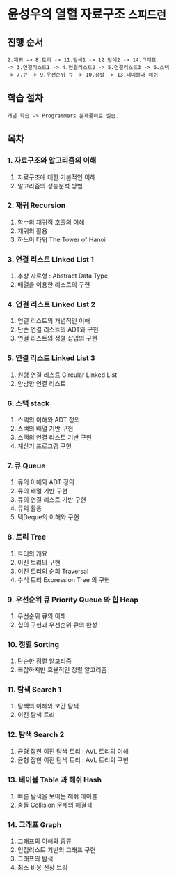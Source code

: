 # 윤성우의 열혈 자료구조 `스피드런`

## 진행 순서

```
2.재귀 -> 8.트리 -> 11.탐색1 -> 12.탐색2 -> 14.그래프
-> 3.연결리스트1 -> 4.연결리스트2 -> 5.연결리스트3 -> 6.스택
-> 7.큐 -> 9.우선순위 큐 -> 10.정렬 -> 13.테이블과 해쉬
```

## 학습 절차
```
개념 학습 -> Programmers 문제풀이로 실습.
```

## 목차

### 1. 자료구조와 알고리즘의 이해

1. 자료구조에 대한 기본적인 이해
2. 알고리즘의 성능분석 방법

### 2. 재귀 Recursion

1. 함수의 재귀적 호출의 이해
2. 재귀의 활용
3. 하노이 타워 The Tower of Hanoi

### 3. 연결 리스트 Linked List 1

1. 추상 자료형 : Abstract Data Type
2. 배열을 이용한 리스트의 구현

### 4. 연결 리스트 Linked List 2

1. 연결 리스트의 개념적인 이해
2. 단순 연결 리스트의 ADT와 구현
3. 연결 리스트의 정렬 삽입의 구현

### 5. 연결 리스트 Linked List 3

1. 원형 연결 리스트 Circular Linked List
2. 양방향 연결 리스트

### 6. 스택 stack

1. 스택의 이해와 ADT 정의
2. 스택의 배열 기반 구현
3. 스택의 연결 리스트 기반 구현
4. 계산기 프로그램 구현

### 7. 큐 Queue

1. 큐의 이해와 ADT 정의
2. 큐의 배열 기반 구현
3. 큐의 연결 리스트 기반 구현
4. 큐의 활용
5. 덱Deque의 이해와 구현

### 8. 트리 Tree

1. 트리의 개요
2. 이진 트리의 구현
3. 이진 트리의 순회 Traversal
4. 수식 트리 Expression Tree 의 구현

### 9. 우선순위 큐 Priority Queue 와 힙 Heap

1. 우선순위 큐의 이해
2. 힙의 구현과 우선순위 큐의 완성

### 10. 정렬 Sorting

1. 단순한 정렬 알고리즘
2. 복잡하지만 효율적인 정렬 알고리즘

### 11. 탐색 Search 1

1. 탐색의 이해와 보간 탐색
2. 이진 탐색 트리

### 12. 탐색 Search 2

1. 균형 잡힌 이진 탐색 트리 : AVL 트리의 이해
2. 균형 잡힌 이진 탐색 트리 : AVL 트리의 구현

### 13. 테이블 Table 과 해쉬 Hash

1. 빠른 탐색을 보이는 해쉬 테이블
2. 충돌 Collision 문제의 해결책

### 14. 그래프 Graph

1. 그래프의 이해와 종류
2. 인접리스트 기반의 그래프 구현
3. 그래프의 탐색
4. 최소 비용 신장 트리